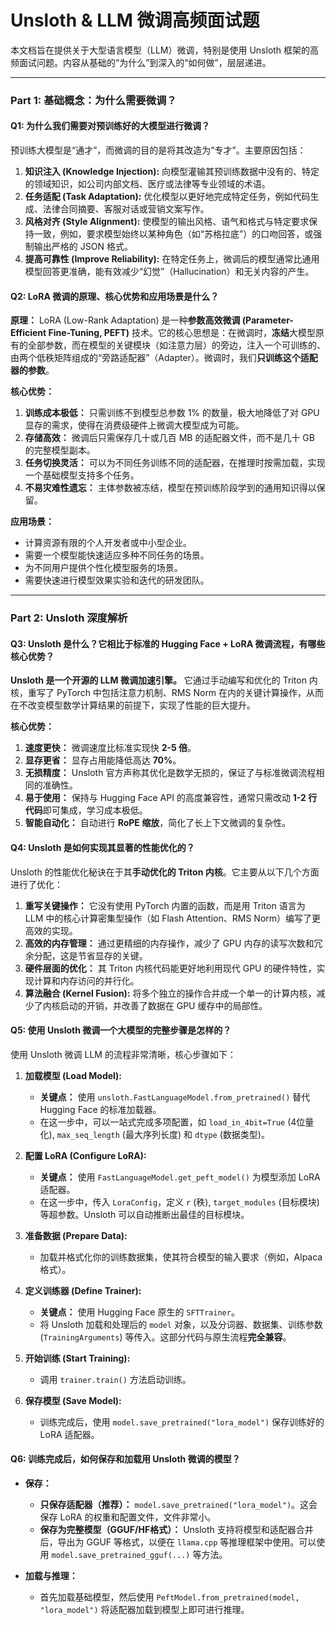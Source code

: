 # Unsloth & LLM 微调高频面试题

本文档旨在提供关于大型语言模型（LLM）微调，特别是使用 Unsloth 框架的高频面试问题。内容从基础的“为什么”到深入的“如何做”，层层递进。

---

### Part 1: 基础概念：为什么需要微调？

#### Q1: 为什么我们需要对预训练好的大模型进行微调？

预训练大模型是“通才”，而微调的目的是将其改造为“专才”。主要原因包括：

1.  **知识注入 (Knowledge Injection):** 向模型灌输其预训练数据中没有的、特定的领域知识，如公司内部文档、医疗或法律等专业领域的术语。
2.  **任务适配 (Task Adaptation):** 优化模型以更好地完成特定任务，例如代码生成、法律合同摘要、客服对话或营销文案写作。
3.  **风格对齐 (Style Alignment):** 使模型的输出风格、语气和格式与特定要求保持一致，例如，要求模型始终以某种角色（如“苏格拉底”）的口吻回答，或强制输出严格的 JSON 格式。
4.  **提高可靠性 (Improve Reliability):** 在特定任务上，微调后的模型通常比通用模型回答更准确，能有效减少“幻觉”（Hallucination）和无关内容的产生。

#### Q2: LoRA 微调的原理、核心优势和应用场景是什么？

**原理：**
LoRA (Low-Rank Adaptation) 是一种**参数高效微调 (Parameter-Efficient Fine-Tuning, PEFT)** 技术。它的核心思想是：在微调时，**冻结**大模型原有的全部参数，而在模型的关键模块（如注意力层）的旁边，注入一个可训练的、由两个低秩矩阵组成的“旁路适配器”（Adapter）。微调时，我们**只训练这个适配器的参数**。

**核心优势：**
1.  **训练成本极低：** 只需训练不到模型总参数 1% 的数量，极大地降低了对 GPU 显存的需求，使得在消费级硬件上微调大模型成为可能。
2.  **存储高效：** 微调后只需保存几十或几百 MB 的适配器文件，而不是几十 GB 的完整模型副本。
3.  **任务切换灵活：** 可以为不同任务训练不同的适配器，在推理时按需加载，实现一个基础模型支持多个任务。
4.  **不易灾难性遗忘：** 主体参数被冻结，模型在预训练阶段学到的通用知识得以保留。

**应用场景：**
*   计算资源有限的个人开发者或中小型企业。
*   需要一个模型能快速适应多种不同任务的场景。
*   为不同用户提供个性化模型服务的场景。
*   需要快速进行模型效果实验和迭代的研发团队。

---

### Part 2: Unsloth 深度解析

#### Q3: Unsloth 是什么？它相比于标准的 Hugging Face + LoRA 微调流程，有哪些核心优势？

**Unsloth 是一个开源的 LLM 微调加速引擎。** 它通过手动编写和优化的 Triton 内核，重写了 PyTorch 中包括注意力机制、RMS Norm 在内的关键计算操作，从而在不改变模型数学计算结果的前提下，实现了性能的巨大提升。

**核心优势：**
1.  **速度更快：** 微调速度比标准实现快 **2-5 倍**。
2.  **显存更省：** 显存占用能降低高达 **70%**。
3.  **无损精度：** Unsloth 官方声称其优化是数学无损的，保证了与标准微调流程相同的准确性。
4.  **易于使用：** 保持与 Hugging Face API 的高度兼容性，通常只需改动 **1-2 行代码**即可集成，学习成本极低。
5.  **智能自动化：** 自动进行 **RoPE 缩放**，简化了长上下文微调的复杂性。

#### Q4: Unsloth 是如何实现其显著的性能优化的？

Unsloth 的性能优化秘诀在于其**手动优化的 Triton 内核**。它主要从以下几个方面进行了优化：

1.  **重写关键操作：** 它没有使用 PyTorch 内置的函数，而是用 Triton 语言为 LLM 中的核心计算密集型操作（如 Flash Attention、RMS Norm）编写了更高效的实现。
2.  **高效的内存管理：** 通过更精细的内存操作，减少了 GPU 内存的读写次数和冗余分配，这是节省显存的关键。
3.  **硬件层面的优化：** 其 Triton 内核代码能更好地利用现代 GPU 的硬件特性，实现计算和内存访问的并行化。
4.  **算法融合 (Kernel Fusion):** 将多个独立的操作合并成一个单一的计算内核，减少了内核启动的开销，并改善了数据在 GPU 缓存中的局部性。

#### Q5: 使用 Unsloth 微调一个大模型的完整步骤是怎样的？

使用 Unsloth 微调 LLM 的流程非常清晰，核心步骤如下：

1.  **加载模型 (Load Model):**
    *   **关键点：** 使用 `unsloth.FastLanguageModel.from_pretrained()` 替代 Hugging Face 的标准加载器。
    *   在这一步中，可以一站式完成多项配置，如 `load_in_4bit=True` (4位量化), `max_seq_length` (最大序列长度) 和 `dtype` (数据类型)。

2.  **配置 LoRA (Configure LoRA):**
    *   **关键点：** 使用 `FastLanguageModel.get_peft_model()` 为模型添加 LoRA 适配器。
    *   在这一步中，传入 `LoraConfig`，定义 `r` (秩), `target_modules` (目标模块) 等超参数。Unsloth 可以自动推断出最佳的目标模块。

3.  **准备数据 (Prepare Data):**
    *   加载并格式化你的训练数据集，使其符合模型的输入要求（例如，Alpaca 格式）。

4.  **定义训练器 (Define Trainer):**
    *   **关键点：** 使用 Hugging Face 原生的 `SFTTrainer`。
    *   将 Unsloth 加载和处理后的 `model` 对象，以及分词器、数据集、训练参数 (`TrainingArguments`) 等传入。这部分代码与原生流程**完全兼容**。

5.  **开始训练 (Start Training):**
    *   调用 `trainer.train()` 方法启动训练。

6.  **保存模型 (Save Model):**
    *   训练完成后，使用 `model.save_pretrained("lora_model")` 保存训练好的 LoRA 适配器。

#### Q6: 训练完成后，如何保存和加载用 Unsloth 微调的模型？

*   **保存：**
    *   **只保存适配器（推荐）：** `model.save_pretrained("lora_model")`。这会保存 LoRA 的权重和配置文件，文件非常小。
    *   **保存为完整模型（GGUF/HF格式）：** Unsloth 支持将模型和适配器合并后，导出为 GGUF 等格式，以便在 `llama.cpp` 等推理框架中使用。可以使用 `model.save_pretrained_gguf(...)` 等方法。

*   **加载与推理：**
    *   首先加载基础模型，然后使用 `PeftModel.from_pretrained(model, "lora_model")` 将适配器加载到模型上即可进行推理。
